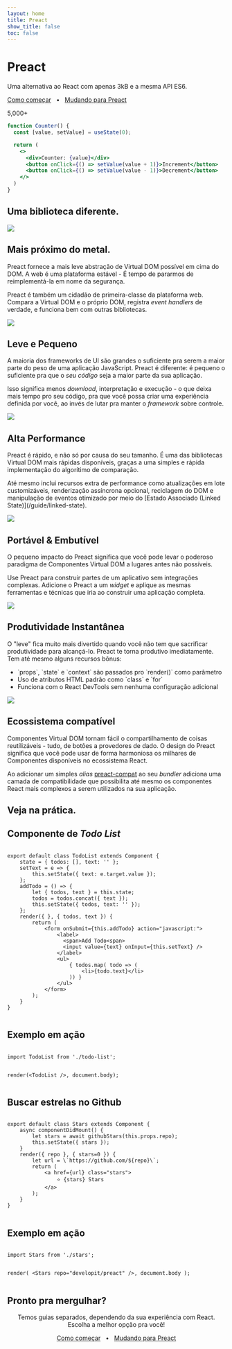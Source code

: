 ```yaml
---
layout: home
title: Preact
show_title: false
toc: false
---
```



<jumbotron>
    <h1>
        <logo height="1.5em" title="Preact" text inverted>Preact</logo>
    </h1>
    <p>Uma alternativa ao React com apenas 3kB e a mesma API ES6.</p>
    <p>
        <a href="/guide/v10/getting-started" class="home-button">Como começar</a>
        <span class="home-button-sep">&nbsp; • &nbsp;</span>
        <a href="/guide/v10/switching-to-preact" class="home-button">Mudando para Preact</a>
    </p>
    <p>
        <github-stars user="developit" repo="preact">5,000+</github-stars>
    </p>
</jumbotron>

```jsx
function Counter() {
  const [value, setValue] = useState(0);

  return (
    <>
      <div>Counter: {value}</div>
      <button onClick={() => setValue(value + 1)}>Increment</button>
      <button onClick={() => setValue(value - 1)}>Decrement</button>
    </>
  )
}
```

<section class="home-top">
    <h1>Uma biblioteca diferente.</h1>
</section>


<section class="home-section">
  <img src="/assets/home/metal.svg">
  <div>
    <h2>Mais próximo do metal.</h2>
    <p>
        Preact fornece a mais leve abstração de Virtual DOM possível em cima do DOM.
        A web é uma plataforma estável - É tempo de pararmos de reimplementá-la em nome da segurança.
    </p>
    <p>
        Preact é também um cidadão de primeira-classe da plataforma web. Compara a Virtual DOM e o próprio DOM, registra <i>event handlers</i> de verdade, e funciona bem com outras bibliotecas.
    </p>
  </div>
</section>

<section class="home-section">
  <img src="/assets/home/size.svg">
  <div>
    <h2>Leve e Pequeno</h2>
    <p>
        A maioria dos frameworks de UI são grandes o suficiente pra serem a maior parte do peso de uma aplicação JavaScript.
        Preact é diferente: é pequeno o suficiente pra que o <em>seu código</em> seja a maior parte da sua aplicação.
    </p>
    <p>
        Isso significa menos <i>download</i>, interpretação e execução - o que deixa mais tempo pro seu código, pra que você possa criar uma experiência definida por você, ao invés de lutar pra manter o <i>framework</i> sobre controle.
    </p>
  </div>
</section>


<section class="home-section">
  <img src="/assets/home/performance.svg">
  <div>
    <h2>Alta Performance</h2>
    <p>
        Preact é rápido, e não só por causa do seu tamanho. É uma das bibliotecas Virtual DOM mais rápidas disponíveis, graças a uma simples e rápida implementação do algorítimo de comparação.
    </p>
    <p>
        Até mesmo inclui recursos extra de performance como atualizações em lote customizáveis, renderização assíncrona opcional, reciclagem do DOM e manipulação de eventos otimizado por meio do [Estado Associado (Linked State)](/guide/linked-state).
    </p>
  </div>
</section>


<section class="home-section">
  <img src="/assets/home/portable.svg">
  <div>
    <h2>Portável &amp; Embutível</h2>
    <p>
        O pequeno impacto do Preact significa que você pode levar o poderoso paradigma de Componentes Virtual DOM a lugares antes não possíveis.
    </p>
    <p>
        Use Preact para construir partes de um aplicativo sem integrações complexas. Adicione o Preact a um <i>widget</i> e aplique as mesmas ferramentas e técnicas que iria ao construir uma aplicação completa.
    </p>
  </div>
</section>


<section class="home-section">
  <img src="/assets/home/productive.svg">
  <div>
    <h2>Produtividade Instantânea</h2>
    <p>
        O "leve" fica muito mais divertido quando você não tem que sacrificar produtividade para alcançá-lo. Preact te torna produtivo imediatamente. Tem até mesmo alguns recursos bônus:
    </p>
    <ul>
        <li>`props`, `state` e `context` são passados pro `render()` como parâmetro</li>
        <li>Uso de atributos HTML padrão como `class` e `for`</li>
        <li>Funciona com o React DevTools sem nenhuma configuração adicional</li>
    </ul>
  </div>
</section>


<section class="home-section">
  <img src="/assets/home/compatible.svg">
  <div>
    <h2>Ecossistema compatível</h2>
    <p>
        Componentes Virtual DOM tornam fácil o compartilhamento de coisas reutílizáveis - tudo, de botôes a provedores de dado.
        O design do Preact significa que você pode usar de forma harmoniosa os milhares de Componentes disponíveis no ecossistema React.
    </p>
    <p>
        Ao adicionar um simples <i>alias</i> <a href="/guide/v10/switching-to-preact#how-to-alias-preact-compat">preact-compat</a> ao seu <i>bundler</i> adiciona uma camada de compatibilidade que possibilita até mesmo os componentes React mais complexos a serem utilizados na sua aplicação.
    </p>
  </div>
</section>


<section class="home-top">
    <h1>Veja na prática.</h1>
</section>


<section class="home-split">
    <div>
        <h2>Componente de <i>Todo List</i> </h2>
        <pre><code class="lang-jsx">
export default class TodoList extends Component {
    state = { todos: [], text: '' };
    setText = e =&gt; {
        this.setState({ text: e.target.value });
    };
    addTodo = () =&gt; {
        let { todos, text } = this.state;
        todos = todos.concat({ text });
        this.setState({ todos, text: '' });
    };
    render({ }, { todos, text }) {
        return (
            &lt;form onSubmit={this.addTodo} action="javascript:"&gt;
                &lt;label&gt;
                  &lt;span&gt;Add Todo&lt;span&gt;
                  &lt;input value={text} onInput={this.setText} /&gt;
                &lt;/label&gt;
                &lt;ul&gt;
                    { todos.map( todo =&gt; (
                        &lt;li&gt;{todo.text}&lt;/li&gt;
                    )) }
                &lt;/ul&gt;
            &lt;/form&gt;
        );
    }
}
        </code></pre>
    </div>
    <div>
        <h2>Exemplo em ação</h2>
        <pre repl="false"><code class="lang-jsx">
import TodoList from './todo-list';

render(&lt;TodoList /&gt;, document.body);
        </code></pre>
        <div class="home-demo">
            <todo-list></todo-list>
        </div>
    </div>
</section>


<section class="home-split">
    <div>
        <h2>Buscar estrelas no Github</h2>
        <pre><code class="lang-jsx">
export default class Stars extends Component {
    async componentDidMount() {
        let stars = await githubStars(this.props.repo);
        this.setState({ stars });
    }
    render({ repo }, { stars=0 }) {
        let url = \`https://github.com/${repo}\`;
        return (
            &lt;a href={url} class="stars"&gt;
                ⭐️ {stars} Stars
            &lt;/a&gt;
        );
    }
}
        </code></pre>
    </div>
    <div>
        <h2>Exemplo em ação</h2>
        <pre repl="false"><code class="lang-jsx">
import Stars from './stars';

render(
    &lt;Stars repo="developit/preact" /&gt;,
    document.body
);
        </code></pre>
        <div class="home-demo">
            <github-stars simple user="developit" repo="preact"></github-stars>
        </div>
    </div>
</section>


<section class="home-top">
    <h1>Pronto pra mergulhar?</h1>
</section>


<section style="text-align:center;">
    <p>
        Temos guias separados, dependendo da sua experiência com React.
        <br>
        Escolha a melhor opção pra você!
    </p>
    <p>
        <a href="/guide/v10/getting-started" class="home-button">Como começar</a>
        <span class="home-button-sep">&nbsp; • &nbsp;</span>
        <a href="/guide/v10/switching-to-preact" class="home-button">Mudando para Preact</a>
    </p>
</section>
